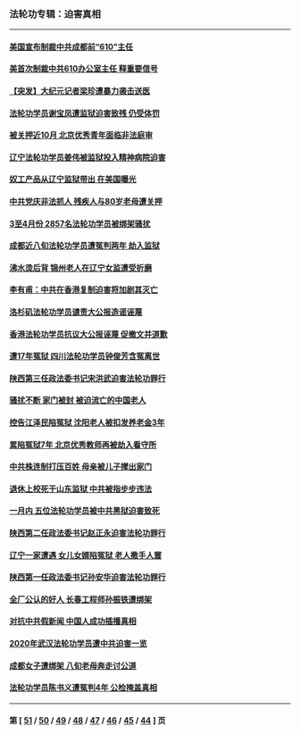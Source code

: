### 法轮功专辑：迫害真相
---
#### [美国宣布制裁中共成都前“610”主任](../../pages/nf4379/n12943654.md?05160430) 
#### [美首次制裁中共610办公室主任 释重要信号](../../pages/nf4379/n12945359.md?05160430) 
#### [【突发】大纪元记者梁珍遭暴力袭击送医](../../pages/nf4379/n12938690.md?05160430) 
#### [法轮功学员谢宝凤遭监狱迫害致残 仍受体罚](../../pages/nf4379/n12931361.md?05160430) 
#### [被关押近10月 北京优秀青年面临非法庭审](../../pages/nf4379/n12930842.md?05160430) 
#### [辽宁法轮功学员姜伟被监狱投入精神病院迫害](../../pages/nf4379/n12930669.md?05160430) 
#### [奴工产品从辽宁监狱带出 在美国曝光](../../pages/nf4379/n12929527.md?05160430) 
#### [中共党庆非法抓人 残疾人与80岁老母遭关押](../../pages/nf4379/n12928957.md?05160430) 
#### [3至4月份 2857名法轮功学员被绑架骚扰](../../pages/nf4379/n12925967.md?05160430) 
#### [成都近八旬法轮功学员遭冤判两年 劫入监狱](../../pages/nf4379/n12924228.md?05160430) 
#### [沸水烫后背 锦州老人在辽宁女监遭受折磨](../../pages/nf4379/n12923633.md?05160430) 
#### [李有甫：中共在香港复制迫害将加剧其灭亡](../../pages/nf4379/n12924783.md?05160430) 
#### [洛杉矶法轮功学员谴责大公报造谣诬蔑](../../pages/nf4379/n12922231.md?05160430) 
#### [香港法轮功学员抗议大公报诬蔑 促撤文并道歉](../../pages/nf4379/n12921971.md?05160430) 
#### [遭17年冤狱 四川法轮功学员钟俊芳含冤离世](../../pages/nf4379/n12921162.md?05160430) 
#### [陕西第三任政法委书记宋洪武迫害法轮功罪行](../../pages/nf4379/n12918302.md?05160430) 
#### [骚扰不断 家门被封 被迫流亡的中国老人](../../pages/nf4379/n12917860.md?05160430) 
#### [控告江泽民陷冤狱 沈阳老人被扣发养老金3年](../../pages/nf4379/n12916576.md?05160430) 
#### [累陷冤狱7年 北京优秀教师再被劫入看守所](../../pages/nf4379/n12916149.md?05160430) 
#### [中共株连制打压百姓 母亲被儿子撵出家门](../../pages/nf4379/n12913564.md?05160430) 
#### [退休上校死于山东监狱 中共被指步步违法](../../pages/nf4379/n12914624.md?05160430) 
#### [一月内 五位法轮功学员被中共黑狱迫害致死](../../pages/nf4379/n12914535.md?05160430) 
#### [陕西第二任政法委书记赵正永迫害法轮功罪行](../../pages/nf4379/n12911564.md?05160430) 
#### [辽宁一家遭遇 女儿女婿陷冤狱 老人撒手人寰](../../pages/nf4379/n12911090.md?05160430) 
#### [陕西第一任政法委书记孙安华迫害法轮功罪行](../../pages/nf4379/n12906024.md?05160430) 
#### [全厂公认的好人 长春工程师孙振铁遭绑架](../../pages/nf4379/n12909116.md?05160430) 
#### [对抗中共假新闻 中国人成功插播真相](../../pages/nf4379/n12910618.md?05160430) 
#### [2020年武汉法轮功学员遭中共迫害一览](../../pages/nf4379/n12908872.md?05160430) 
#### [成都女子遭绑架 八旬老母奔走讨公道](../../pages/nf4379/n12906589.md?05160430) 
#### [法轮功学员陈书义遭冤判4年 公检掩盖真相](../../pages/nf4379/n12895161.md?05160430) 

---
#### 第 [ [51](./51.md?05160430) / [50](./50.md?05160430) / [49](./49.md?05160430) / [48](./48.md?05160430) / [47](./47.md?05160430) / [46](./46.md?05160430) / [45](./45.md?05160430) / [44](./44.md?05160430) ] 页
